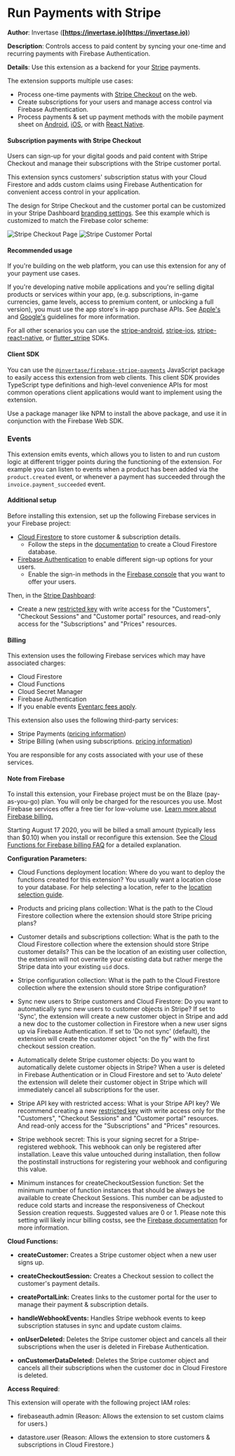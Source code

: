 # Run Payments with Stripe

**Author**: Invertase (**[https://invertase.io](https://invertase.io)**)

**Description**: Controls access to paid content by syncing your one-time and recurring payments with Firebase Authentication.

**Details**: Use this extension as a backend for your [Stripe](https://www.stripe.com/) payments.

The extension supports multiple use cases:

- Process one-time payments with [Stripe Checkout](https://stripe.com/docs/payments/checkout) on the web.
- Create subscriptions for your users and manage access control via Firebase Authentication.
- Process payments & set up payment methods with the mobile payment sheet on [Android](https://stripe.com/docs/payments/accept-a-payment?platform=android&ui=payment-sheet), [iOS](https://stripe.com/docs/payments/accept-a-payment?platform=ios&ui=payment-sheet), or with [React Native](https://stripe.com/docs/payments/accept-a-payment?platform=react-native&ui=payment-sheet).

#### Subscription payments with Stripe Checkout

Users can sign-up for your digital goods and paid content with Stripe Checkout and manage their subscriptions with the Stripe customer portal.

This extension syncs customers' subscription status with your Cloud Firestore and adds custom claims using Firebase Authentication for convenient access control in your application.

The design for Stripe Checkout and the customer portal can be customized in your Stripe Dashboard [branding settings](https://dashboard.stripe.com/settings/branding). See this example which is customized to match the Firebase color scheme:

![Stripe Checkout Page](https://storage.googleapis.com/stripe-subscriptions-firebase-screenshots/firebase-stripe-subs-checkout.png)
![Stripe Customer Portal](https://storage.googleapis.com/stripe-subscriptions-firebase-screenshots/firebase-stripe-subs-customer-portal.png)

#### Recommended usage

If you're building on the web platform, you can use this extension for any of your payment use cases.

If you're developing native mobile applications and you're selling digital products or services within your app, (e.g. subscriptions, in-game currencies, game levels, access to premium content, or unlocking a full version), you must use the app store's in-app purchase APIs. See [Apple's](https://developer.apple.com/app-store/review/guidelines/#payments) and [Google's](https://support.google.com/googleplay/android-developer/answer/9858738?hl=en&ref_topic=9857752) guidelines for more information.

For all other scenarios you can use the [stripe-android](https://github.com/stripe/stripe-android), [stripe-ios](https://github.com/stripe/stripe-ios), [stripe-react-native](https://github.com/stripe/stripe-react-native), or [flutter_stripe](https://github.com/flutter-stripe/flutter_stripe) SDKs.

#### Client SDK

You can use the [`@invertase/firebase-stripe-payments`](https://github.com/invertase/stripe-firebase-extensions/blob/next/firebase-stripe-web-sdk/README.md)
JavaScript package to easily access this extension from web clients. This client SDK provides
TypeScript type definitions and high-level convenience APIs for most common operations client
applications would want to implement using the extension.

Use a package manager like NPM to install the above package, and use it in conjunction with
the Firebase Web SDK.

### Events

This extension emits events, which allows you to listen to and run custom logic at different trigger points during the functioning of the extension. For example you can listen to events when a product has been added via the `product.created` event, or whenever a payment has succeeded through the `invoice.payment_succeeded` event.

#### Additional setup

Before installing this extension, set up the following Firebase services in your Firebase project:

- [Cloud Firestore](https://firebase.google.com/docs/firestore) to store customer & subscription details.
  - Follow the steps in the [documentation](https://firebase.google.com/docs/firestore/quickstart#create) to create a Cloud Firestore database.
- [Firebase Authentication](https://firebase.google.com/docs/auth) to enable different sign-up options for your users.
  - Enable the sign-in methods in the [Firebase console](https://console.firebase.google.com/project/_/authentication/providers) that you want to offer your users.

Then, in the [Stripe Dashboard](https://dashboard.stripe.com):

- Create a new [restricted key](https://stripe.com/docs/keys#limit-access) with write access for the "Customers", "Checkout Sessions" and "Customer portal" resources, and read-only access for the "Subscriptions" and "Prices" resources.

#### Billing

This extension uses the following Firebase services which may have associated charges:

- Cloud Firestore
- Cloud Functions
- Cloud Secret Manager
- Firebase Authentication
- If you enable events [Eventarc fees apply](https://cloud.google.com/eventarc/pricing).

This extension also uses the following third-party services:

- Stripe Payments ([pricing information](https://stripe.com/pricing))
- Stripe Billing (when using subscriptions. [pricing information](https://stripe.com/pricing#billing-pricing))

You are responsible for any costs associated with your use of these services.

#### Note from Firebase

To install this extension, your Firebase project must be on the Blaze (pay-as-you-go) plan. You will only be charged for the resources you use. Most Firebase services offer a free tier for low-volume use. [Learn more about Firebase billing.](https://firebase.google.com/pricing)

Starting August 17 2020, you will be billed a small amount (typically less than $0.10) when you install or reconfigure this extension. See the [Cloud Functions for Firebase billing FAQ](https://firebase.google.com/support/faq#expandable-15) for a detailed explanation.

**Configuration Parameters:**

- Cloud Functions deployment location: Where do you want to deploy the functions created for this extension? You usually want a location close to your database. For help selecting a location, refer to the [location selection guide](https://firebase.google.com/docs/functions/locations).

- Products and pricing plans collection: What is the path to the Cloud Firestore collection where the extension should store Stripe pricing plans?

- Customer details and subscriptions collection: What is the path to the Cloud Firestore collection where the extension should store Stripe customer details? This can be the location of an existing user collection, the extension will not overwrite your existing data but rather merge the Stripe data into your existing `uid` docs.

- Stripe configuration collection: What is the path to the Cloud Firestore collection where the extension should store Stripe configuration?

- Sync new users to Stripe customers and Cloud Firestore: Do you want to automatically sync new users to customer objects in Stripe? If set to 'Sync', the extension will create a new customer object in Stripe and add a new doc to the customer collection in Firestore when a new user signs up via Firebase Authentication. If set to 'Do not sync' (default), the extension will create the customer object "on the fly" with the first checkout session creation.

- Automatically delete Stripe customer objects: Do you want to automatically delete customer objects in Stripe? When a user is deleted in Firebase Authentication or in Cloud Firestore and set to 'Auto delete' the extension will delete their customer object in Stripe which will immediately cancel all subscriptions for the user.

- Stripe API key with restricted access: What is your Stripe API key? We recommend creating a new [restricted key](https://stripe.com/docs/keys#limit-access) with write access only for the "Customers", "Checkout Sessions" and "Customer portal" resources. And read-only access for the "Subscriptions" and "Prices" resources.

- Stripe webhook secret: This is your signing secret for a Stripe-registered webhook. This webhook can only be registered after installation. Leave this value untouched during installation, then follow the postinstall instructions for registering your webhook and configuring this value.

- Minimum instances for createCheckoutSession function: Set the minimum number of function instances that should be always be available to create Checkout Sessions. This number can be adjusted to reduce cold starts and increase the responsiveness of Checkout Session creation requests. Suggested values are 0 or 1. Please note this setting will likely incur billing costss, see the [Firebase documentation](https://firebase.google.com/docs/functions/manage-functions#reduce_the_number_of_cold_starts) for more information.

**Cloud Functions:**

- **createCustomer:** Creates a Stripe customer object when a new user signs up.

- **createCheckoutSession:** Creates a Checkout session to collect the customer's payment details.

- **createPortalLink:** Creates links to the customer portal for the user to manage their payment & subscription details.

- **handleWebhookEvents:** Handles Stripe webhook events to keep subscription statuses in sync and update custom claims.

- **onUserDeleted:** Deletes the Stripe customer object and cancels all their subscriptions when the user is deleted in Firebase Authentication.

- **onCustomerDataDeleted:** Deletes the Stripe customer object and cancels all their subscriptions when the customer doc in Cloud Firestore is deleted.

**Access Required**:

This extension will operate with the following project IAM roles:

- firebaseauth.admin (Reason: Allows the extension to set custom claims for users.)

- datastore.user (Reason: Allows the extension to store customers & subscriptions in Cloud Firestore.)

